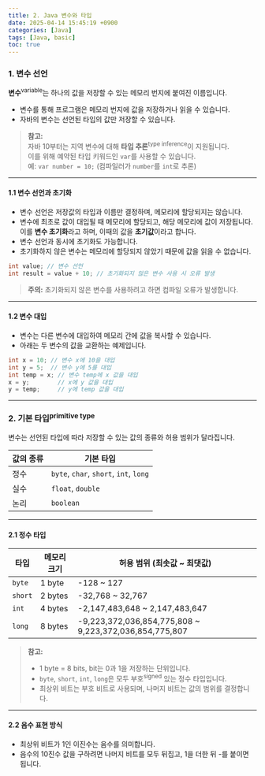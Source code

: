 ```yaml
---
title: 2. Java 변수와 타입
date: 2025-04-14 15:45:19 +0900
categories: [Java]
tags: [Java, basic]
toc: true
---
```


### 1. 변수 선언

**변수**<sup>variable</sup>는 하나의 값을 저장할 수 있는 메모리 번지에 붙여진 이름입니다.  
- 변수를 통해 프로그램은 메모리 번지에 값을 저장하거나 읽을 수 있습니다.
- 자바의 변수는 선언된 타입의 값만 저장할 수 있습니다.

> **참고:**  
> 자바 10부터는 지역 변수에 대해 **타입 추론**<sup>type inference</sup>이 지원됩니다.  
> 이를 위해 예약된 타입 키워드인 `var`를 사용할 수 있습니다.  
> 예: `var number = 10;` (컴파일러가 `number`를 `int`로 추론)

---

#### 1.1 변수 선언과 초기화

- 변수 선언은 저장값의 타입과 이름만 결정하며, 메모리에 할당되지는 않습니다.  
- 변수에 최초로 값이 대입될 때 메모리에 할당되고, 해당 메모리에 값이 저장됩니다.  
  이를 **변수 초기화**라고 하며, 이때의 값을 **초기값**이라고 합니다.  
- 변수 선언과 동시에 초기화도 가능합니다.  
- 초기화하지 않은 변수는 메모리에 할당되지 않았기 때문에 값을 읽을 수 없습니다.

```java
int value; // 변수 선언
int result = value + 10; // 초기화되지 않은 변수 사용 시 오류 발생
```

> **주의:** 초기화되지 않은 변수를 사용하려고 하면 컴파일 오류가 발생합니다.

---

#### 1.2 변수 대입

- 변수는 다른 변수에 대입하여 메모리 간에 값을 복사할 수 있습니다.  
- 아래는 두 변수의 값을 교환하는 예제입니다.

```java
int x = 10; // 변수 x에 10을 대입
int y = 5;  // 변수 y에 5를 대입
int temp = x; // 변수 temp에 x 값을 대입
x = y;        // x에 y 값을 대입
y = temp;     // y에 temp 값을 대입
```

---

### 2. 기본 타입<sup>primitive type</sup>

변수는 선언된 타입에 따라 저장할 수 있는 값의 종류와 허용 범위가 달라집니다.

| **값의 종류** | **기본 타입**            |
|---------------|--------------------------|
| 정수          | `byte`, `char`, `short`, `int`, `long` |
| 실수          | `float`, `double`       |
| 논리          | `boolean`               |

---

#### 2.1 정수 타입

| **타입** | **메모리 크기** | **허용 범위 (최솟값 ~ 최댓값)**               |
|----------|----------------|---------------------------------------------|
| `byte`   | 1 byte         | -128 ~ 127                                 |
| `short`  | 2 bytes        | -32,768 ~ 32,767                          |
| `int`    | 4 bytes        | -2,147,483,648 ~ 2,147,483,647            |
| `long`   | 8 bytes        | -9,223,372,036,854,775,808 ~ 9,223,372,036,854,775,807 |

> **참고:**  
> - 1 byte = 8 bits, bit는 0과 1을 저장하는 단위입니다.  
> - `byte`, `short`, `int`, `long`은 모두 부호<sup>signed</sup> 있는 정수 타입입니다.  
> - 최상위 비트는 부호 비트로 사용되며, 나머지 비트는 값의 범위를 결정합니다.

---

#### 2.2 음수 표현 방식

- 최상위 비트가 1인 이진수는 음수를 의미합니다.  
- 음수의 10진수 값을 구하려면 나머지 비트를 모두 뒤집고, 1을 더한 뒤 -를 붙이면 됩니다.



